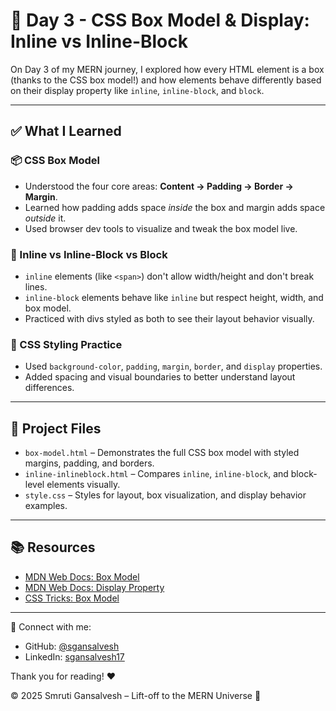 # 🚀 Day 3 - CSS Box Model & Display: Inline vs Inline-Block

On Day 3 of my MERN journey, I explored how every HTML element is a box (thanks to the CSS box model!) and how elements behave differently based on their display property like `inline`, `inline-block`, and `block`.

---

## ✅ What I Learned

### 📦 CSS Box Model
- Understood the four core areas: **Content → Padding → Border → Margin**.
- Learned how padding adds space *inside* the box and margin adds space *outside* it.
- Used browser dev tools to visualize and tweak the box model live.

### 📐 Inline vs Inline-Block vs Block
- `inline` elements (like `<span>`) don't allow width/height and don't break lines.
- `inline-block` elements behave like `inline` but respect height, width, and box model.
- Practiced with divs styled as both to see their layout behavior visually.

### 🎨 CSS Styling Practice
- Used `background-color`, `padding`, `margin`, `border`, and `display` properties.
- Added spacing and visual boundaries to better understand layout differences.

---

## 📁 Project Files

- `box-model.html` – Demonstrates the full CSS box model with styled margins, padding, and borders.
- `inline-inlineblock.html` – Compares `inline`, `inline-block`, and block-level elements visually.
- `style.css` – Styles for layout, box visualization, and display behavior examples.

---

## 📚 Resources

- [MDN Web Docs: Box Model](https://developer.mozilla.org/en-US/docs/Web/CSS/CSS_box_model/Introduction_to_the_CSS_box_model)
- [MDN Web Docs: Display Property](https://developer.mozilla.org/en-US/docs/Web/CSS/display)
- [CSS Tricks: Box Model](https://css-tricks.com/the-css-box-model/)

---

🔗 Connect with me:  
- GitHub: [@sgansalvesh](https://github.com/sgansalvesh)  
- LinkedIn: [sgansalvesh17](https://www.linkedin.com/in/sgansalvesh17)  

Thank you for reading! ❤️  

© 2025 Smruti Gansalvesh – Lift-off to the MERN Universe 🚀

